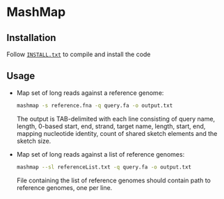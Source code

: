 MashMap
========================================================================


## Installation
Follow [`INSTALL.txt`](INSTALL.txt) to compile and install the code

## Usage

* Map set of long reads against a reference genome:
  ```sh
  mashmap -s reference.fna -q query.fa -o output.txt
  ```
  The output is TAB-delimited with each line consisting of query name, length,
  0-based start, end, strand, target name, length, start, end, mapping nucleotide
  identity, count of shared sketch elements and the sketch size.

* Map set of long reads against a list of reference genomes:
  ```sh
  mashmap --sl referenceList.txt -q query.fa -o output.txt
  ```
  File containing the list of reference genomes should contain path to reference 
  genomes, one per line.
